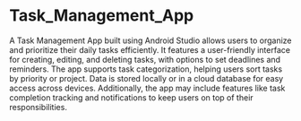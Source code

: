 # Task_Management_App
A Task Management App built using Android Studio allows users to organize and prioritize their daily tasks efficiently. It features a user-friendly interface for creating, editing, and deleting tasks, with options to set deadlines and reminders. The app supports task categorization, helping users sort tasks by priority or project. Data is stored locally or in a cloud database for easy access across devices. Additionally, the app may include features like task completion tracking and notifications to keep users on top of their responsibilities.
